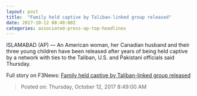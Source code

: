 ```yaml
---
layout: post
title:  "Family held captive by Taliban-linked group released"
date: 2017-10-12 08:49:00Z
categories: associated-press-ap-top-headlines
---
```


ISLAMABAD (AP) — An American woman, her Canadian husband and their three young children have been released after years of being held captive by a network with ties to the Taliban, U.S. and Pakistani officials said Thursday.


Full story on F3News: [Family held captive by Taliban-linked group released](http://www.f3nws.com/n/2ajzrC)

> Posted on: Thursday, October 12, 2017 8:49:00 AM
